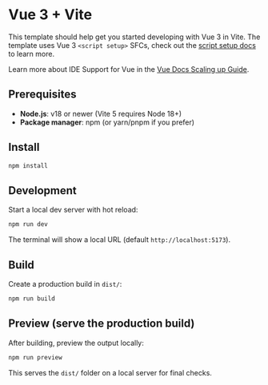 # Vue 3 + Vite

This template should help get you started developing with Vue 3 in Vite. The template uses Vue 3 `<script setup>` SFCs, check out the [script setup docs](https://v3.vuejs.org/api/sfc-script-setup.html#sfc-script-setup) to learn more.

Learn more about IDE Support for Vue in the [Vue Docs Scaling up Guide](https://vuejs.org/guide/scaling-up/tooling.html#ide-support).

## Prerequisites

- **Node.js**: v18 or newer (Vite 5 requires Node 18+)
- **Package manager**: npm (or yarn/pnpm if you prefer)

## Install

```bash
npm install
```

## Development

Start a local dev server with hot reload:

```bash
npm run dev
```

The terminal will show a local URL (default `http://localhost:5173`).

## Build

Create a production build in `dist/`:

```bash
npm run build
```

## Preview (serve the production build)

After building, preview the output locally:

```bash
npm run preview
```

This serves the `dist/` folder on a local server for final checks.

